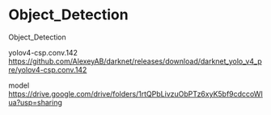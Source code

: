 # Object_Detection
Object_Detection

yolov4-csp.conv.142
https://github.com/AlexeyAB/darknet/releases/download/darknet_yolo_v4_pre/yolov4-csp.conv.142

model
https://drive.google.com/drive/folders/1rtQPbLivzuObPTz6xyK5bf9cdccoWIua?usp=sharing

